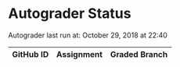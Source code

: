 # Autograder Status
Autograder last run at: October 29, 2018 at 22:40

| GitHub ID | Assignment | Graded Branch |
|-----------|------------|---------------|
